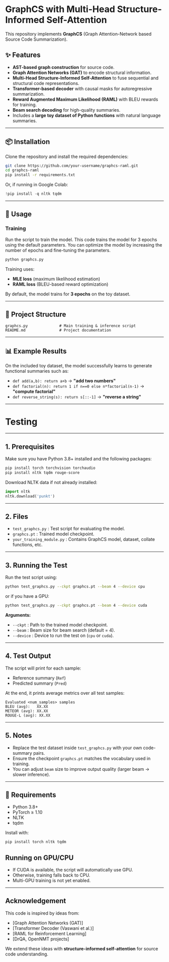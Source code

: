 # GraphCS with Multi-Head Structure-Informed Self-Attention

This repository implements **GraphCS** (Graph Attention-Network based Source Code Summarization).

## ✨ Features
- **AST-based graph construction** for source code.
- **Graph Attention Networks (GAT)** to encode structural information.
- **Multi-Head Structure-Informed Self-Attention** to fuse sequential and structural code representations.
- **Transformer-based decoder** with causal masks for autoregressive summarization.
- **Reward Augmented Maximum Likelihood (RAML)** with BLEU rewards for training.
- **Beam search decoding** for high-quality summaries.
- Includes a **large toy dataset of Python functions** with natural language summaries.

---

## 📦 Installation
Clone the repository and install the required dependencies:

```bash
git clone https://github.com/your-username/graphcs-raml.git
cd graphcs-raml
pip install -r requirements.txt
```

Or, if running in Google Colab:

```python
!pip install -q nltk tqdm
```

---

## 🚀 Usage
### Training
Run the script to train the model. This code trains the model for 3 epochs using the default parameters. You can optimize the model by increasing the number of epochs and fine-tuning the parameters.

```bash
python graphcs.py
```

Training uses:
- **MLE loss** (maximum likelihood estimation)  
- **RAML loss** (BLEU-based reward optimization)

By default, the model trains for **3 epochs** on the toy dataset.


---

## 📂 Project Structure
```
graphcs.py              # Main training & inference script
README.md               # Project documentation
```

---

## 📊 Example Results
On the included toy dataset, the model successfully learns to generate functional summaries such as:

- `def add(a,b): return a+b` → **"add two numbers"**  
- `def factorial(n): return 1 if n==0 else n*factorial(n-1)` → **"compute factorial"**  
- `def reverse_string(s): return s[::-1]` → **"reverse a string"**

---


# Testing

---

## 1. Prerequisites

Make sure you have Python 3.8+ installed and the following packages:

```bash
pip install torch torchvision torchaudio
pip install nltk tqdm rouge-score
```

Download NLTK data if not already installed:

```python
import nltk
nltk.download('punkt')
```

---

## 2. Files

- `test_graphcs.py` : Test script for evaluating the model.
- `graphcs.pt` : Trained model checkpoint.
- `your_training_module.py` : Contains GraphCS model, dataset, collate functions, etc.

---

## 3. Running the Test

Run the test script using:

```bash
python test_graphcs.py --ckpt graphcs.pt --beam 4 --device cpu
```

or if you have a GPU:

```bash
python test_graphcs.py --ckpt graphcs.pt --beam 4 --device cuda
```

**Arguments:**

- `--ckpt` : Path to the trained model checkpoint.
- `--beam` : Beam size for beam search (default = 4).
- `--device` : Device to run the test on (`cpu` or `cuda`).

---

## 4. Test Output

The script will print for each sample:

- Reference summary (`Ref`)
- Predicted summary (`Pred`)

At the end, it prints average metrics over all test samples:

```
Evaluated <num_samples> samples
BLEU (avg):   XX.XX
METEOR (avg): XX.XX
ROUGE-L (avg): XX.XX
```

---

## 5. Notes

- Replace the test dataset inside `test_graphcs.py` with your own code-summary pairs.
- Ensure the checkpoint `graphcs.pt` matches the vocabulary used in training.
- You can adjust `beam` size to improve output quality (larger beam → slower inference).

---


## 🔧 Requirements
- Python 3.8+
- PyTorch ≥ 1.10
- NLTK
- tqdm

Install with:

```bash
pip install torch nltk tqdm
```

## Running on GPU/CPU

- If CUDA is available, the script will automatically use GPU.  
- Otherwise, training falls back to CPU.  
- Multi-GPU training is not yet enabled.  

---

## Acknowledgement

This code is inspired by ideas from:  
- [Graph Attention Networks (GAT)]  
- [Transformer Decoder (Vaswani et al.)]  
- [RAML for Reinforcement Learning]  
- [DrQA, OpenNMT projects]  

We extend these ideas with **structure-informed self-attention** for source code understanding.  


